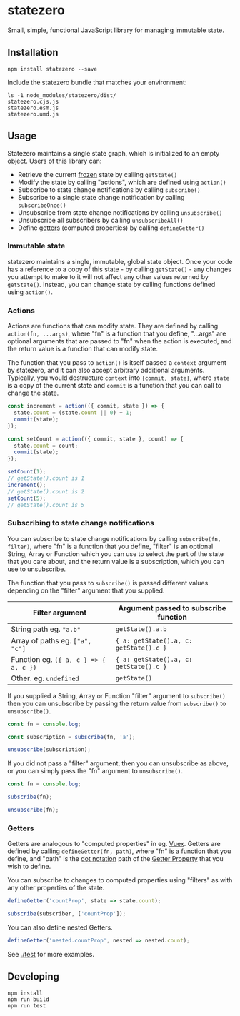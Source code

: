 # statezero

Small, simple, functional JavaScript library for managing immutable state.

## Installation

```
npm install statezero --save
```

Include the statezero bundle that matches your environment:

```
ls -1 node_modules/statezero/dist/
statezero.cjs.js
statezero.esm.js
statezero.umd.js
```

## Usage

Statezero maintains a single state graph, which is initialized to an empty object. Users of this library can:

* Retrieve the current
  [frozen](https://developer.mozilla.org/en-US/docs/Web/JavaScript/Reference/Global_Objects/Object/freeze)
  state by calling `getState()`
* Modify the state by calling "actions", which are defined using `action()`
* Subscribe to state change notifications by calling `subscribe()`
* Subscribe to a single state change notification by calling `subscribeOnce()`
* Unsubscribe from state change notifications by calling `unsubscribe()`
* Unsubscribe all subscribers by calling `unsubscribeAll()`
* Define [getters](https://developer.mozilla.org/en-US/docs/Web/JavaScript/Reference/Functions/get)
  (computed properties) by calling `defineGetter()`

### Immutable state

statezero maintains a single, immutable, global state object. Once your code has a reference to a copy of this state -
by calling `getState()` - any changes you attempt to make to it will not affect any other values returned by
`getState()`. Instead, you can change state by calling functions defined using `action()`.

### Actions

Actions are functions that can modify state. They are defined by calling `action(fn, ...args)`, where "fn" is a function
that you define, "...args" are optional arguments that are passed to "fn" when the action is executed, and the return
value is a function that can modify state.

The function that you pass to `action()` is itself passed a `context` argument by statezero, and it can also accept
arbitrary additional arguments. Typically, you would destructure `context` into `{commit, state}`, where `state` is a
copy of the current state and `commit` is a function that you can call to change the state.

```javascript
const increment = action(({ commit, state }) => {
  state.count = (state.count || 0) + 1;
  commit(state);
});

const setCount = action(({ commit, state }, count) => {
  state.count = count;
  commit(state);
});

setCount(1);
// getState().count is 1
increment();
// getState().count is 2
setCount(5);
// getState().count is 5
```

### Subscribing to state change notifications

You can subscribe to state change notifications by calling `subscribe(fn, filter)`, where "fn" is a function
that you define, "filter" is an optional String, Array or Function which you can use to select the part of the
state that you care about, and the return value is a subscription, which you can use to unsubscribe.

The function that you pass to `subscribe()` is passed different values depending on the "filter" argument that you
supplied.

| Filter argument                       | Argument passed to subscribe function  |
| ------------------------------------- | -------------------------------------- |
| String path eg. `"a.b"`               | `getState().a.b`                       |
| Array of paths eg. `["a", "c"]`       | `{ a: getState().a, c: getState().c }` |
| Function eg. `({ a, c } => { a, c })` | `{ a: getState().a, c: getState().c }` |
| Other. eg. `undefined`                | `getState()`                           |

If you supplied a String, Array or Function "filter" argument to `subscribe()` then you can unsubscribe by passing
the return value from `subscribe()` to `unsubscribe()`.

```javascript
const fn = console.log;

const subscription = subscribe(fn, 'a');

unsubscribe(subscription);
```

If you did not pass a "filter" argument, then you can unsubscribe as above, or you can simply pass the "fn" argument
to `unsubscribe()`.

```javascript
const fn = console.log;

subscribe(fn);

unsubscribe(fn);
```

### Getters

Getters are analogous to "computed properties" in eg.
[Vuex](https://vuex.vuejs.org/guide/state.html#getting-vuex-state-into-vue-components).
Getters are defined by calling `defineGetter(fn, path)`, where "fn" is a function that you define, and "path" is the
[dot notation](https://developer.mozilla.org/en-US/docs/Web/JavaScript/Reference/Operators/Property_accessors)
path of the
[Getter Property](https://developer.mozilla.org/en-US/docs/Web/JavaScript/Guide/Working_with_Objects#Defining_getters_and_setters)
that you wish to define.

You can subscribe to changes to computed properties using "filters" as with any other properties of the state.

```javascript
defineGetter('countProp', state => state.count);

subscribe(subscriber, ['countProp']);
```

You can also define nested Getters.

```javascript
defineGetter('nested.countProp', nested => nested.count);
```

See [./test](./test) for more examples.

## Developing

```
npm install
npm run build
npm run test
```
